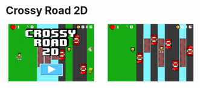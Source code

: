 # Crossy Road 2D

<p align="center">
  <img alt="Menu" src="./images/menu.png" width="45%">
&nbsp; &nbsp; &nbsp; &nbsp;
  <img alt="Game" src="./images/game.png" width="45%">
</p>
